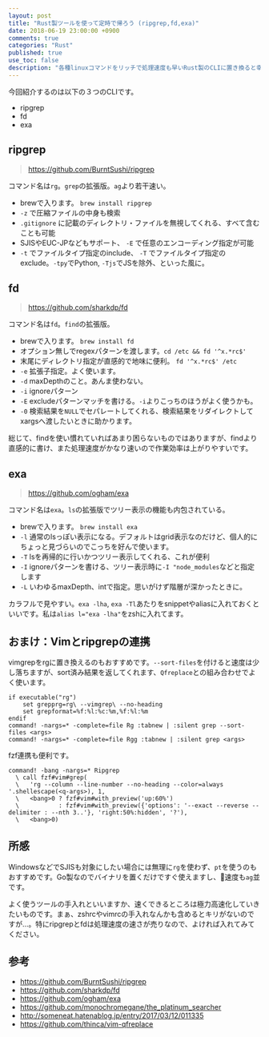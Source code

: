 ```yaml
---
layout: post
title: "Rust製ツールを使って定時で帰ろう (ripgrep,fd,exa)"
date: 2018-06-19 23:00:00 +0900
comments: true
categories: "Rust"
published: true
use_toc: false
description: "各種linuxコマンドをリッチで処理速度も早いRust製のCLIに置き換ると幸せになれるかもという話。タイトルが煽り気味で恐縮ですが、作業効率はわりかし上がると思うのでおすすめです。" 
---
```


今回紹介するのは以下の３つのCLIです。

* ripgrep
* fd
* exa

## ripgrep

> <https://github.com/BurntSushi/ripgrep>

コマンド名は`rg`。`grep`の拡張版。`ag`より若干速い。

* brewで入ります。 `brew install ripgrep`
* `-z` で圧縮ファイルの中身も検索
* `.gitignore` に記載のディレクトリ・ファイルを無視してくれる、すべて含むことも可能
* SJISやEUC-JPなどもサポート、 `-E` で任意のエンコーディング指定が可能
* `-t` でファイルタイプ指定のinclude、 `-T` でファイルタイプ指定のexclude。`-tpy`でPython, `-Tjs`でJSを除外、といった風に。

## fd

> <https://github.com/sharkdp/fd>

コマンド名は`fd`。`find`の拡張版。

* brewで入ります。 `brew install fd`
* オプション無しでregexパターンを渡します。`cd /etc && fd '^x.*rc$'`
* 末尾にディレクトリ指定が直感的で地味に便利。 `fd '^x.*rc$' /etc`
* `-e` 拡張子指定。よく使います。
* `-d` maxDepthのこと。あんま使わない。
* `-i` ignoreパターン
* `-E` excludeパターンマッチを書ける。`-i`よりこっちのほうがよく使うかも。
* `-0` 検索結果を`NULL`でセパレートしてくれる、検索結果をリダイレクトしてxargsへ渡したいときに助かります。

総じて、findを使い慣れていればあまり困らないものではありますが、findより直感的に書け、また処理速度がかなり速いので作業効率は上がりやすいです。

## exa

> <https://github.com/ogham/exa>

コマンド名は`exa`。`ls`の拡張版でツリー表示の機能も内包されている。

* brewで入ります。 `brew install exa`
* `-l` 通常のlsっぽい表示になる。デフォルトはgrid表示なのだけど、個人的にちょっと見づらいのでこっちを好んで使います。
* `-T` lsを再帰的に行いかつツリー表示してくれる、これが便利
* `-I` ignoreパターンを書ける、ツリー表示時に`-I "node_modules`などと指定します
* `-L` いわゆるmaxDepth、intで指定。思いがけず階層が深かったときに。

カラフルで見やすい。`exa -lha`, `exa -Tl`あたりをsnippetやaliasに入れておくといいです。私は`alias l="exa -lha"`をzshに入れてます。

## おまけ：Vimとripgrepの連携

vimgrepをrgに置き換えるのもおすすめです。`--sort-files`を付けると速度は少し落ちますが、sort済み結果を返してくれます、`Qfreplace`との組み合わせでよく使います。

```vim
if executable("rg")
    set grepprg=rg\ --vimgrep\ --no-heading
    set grepformat=%f:%l:%c:%m,%f:%l:%m
endif
command! -nargs=* -complete=file Rg :tabnew | :silent grep --sort-files <args>
command! -nargs=* -complete=file Rgg :tabnew | :silent grep <args>
```

fzf連携も便利です。

```vim
command! -bang -nargs=* Ripgrep
  \ call fzf#vim#grep(
  \   'rg --column --line-number --no-heading --color=always '.shellescape(<q-args>), 1,
  \   <bang>0 ? fzf#vim#with_preview('up:60%')
  \           : fzf#vim#with_preview({'options': '--exact --reverse --delimiter : --nth 3..'}, 'right:50%:hidden', '?'),
  \   <bang>0)
```

## 所感

WindowsなどでSJISも対象にしたい場合には無理に`rg`を使わず、`pt`を使うのもおすすめです。Go製なのでバイナリを置くだけですぐ使えますし、速度も`ag`並です。

よく使うツールの手入れといいますか、速くできるところは極力高速化していきたいものです。まぁ、zshrcやvimrcの手入れなんかも含めるとキリがないのですが...。特にripgrepとfdは処理速度の速さが売りなので、よければ入れてみてください。

## 参考

* <https://github.com/BurntSushi/ripgrep>
* <https://github.com/sharkdp/fd>
* <https://github.com/ogham/exa>
* <https://github.com/monochromegane/the_platinum_searcher>
* <http://someneat.hatenablog.jp/entry/2017/03/12/011335>
* <https://github.com/thinca/vim-qfreplace>



